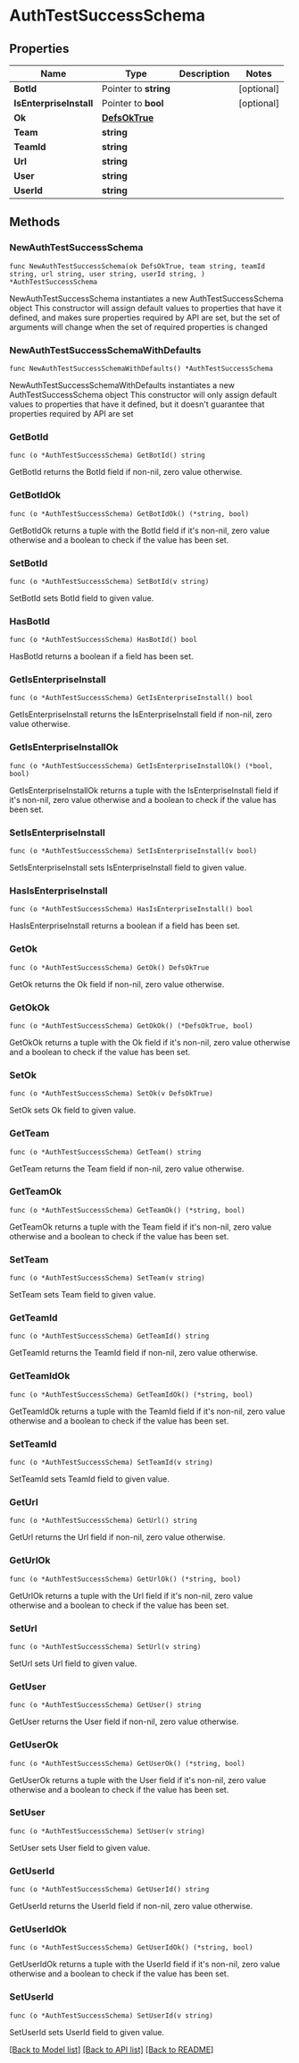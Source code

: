 # AuthTestSuccessSchema

## Properties

Name | Type | Description | Notes
------------ | ------------- | ------------- | -------------
**BotId** | Pointer to **string** |  | [optional] 
**IsEnterpriseInstall** | Pointer to **bool** |  | [optional] 
**Ok** | [**DefsOkTrue**](DefsOkTrue.md) |  | 
**Team** | **string** |  | 
**TeamId** | **string** |  | 
**Url** | **string** |  | 
**User** | **string** |  | 
**UserId** | **string** |  | 

## Methods

### NewAuthTestSuccessSchema

`func NewAuthTestSuccessSchema(ok DefsOkTrue, team string, teamId string, url string, user string, userId string, ) *AuthTestSuccessSchema`

NewAuthTestSuccessSchema instantiates a new AuthTestSuccessSchema object
This constructor will assign default values to properties that have it defined,
and makes sure properties required by API are set, but the set of arguments
will change when the set of required properties is changed

### NewAuthTestSuccessSchemaWithDefaults

`func NewAuthTestSuccessSchemaWithDefaults() *AuthTestSuccessSchema`

NewAuthTestSuccessSchemaWithDefaults instantiates a new AuthTestSuccessSchema object
This constructor will only assign default values to properties that have it defined,
but it doesn't guarantee that properties required by API are set

### GetBotId

`func (o *AuthTestSuccessSchema) GetBotId() string`

GetBotId returns the BotId field if non-nil, zero value otherwise.

### GetBotIdOk

`func (o *AuthTestSuccessSchema) GetBotIdOk() (*string, bool)`

GetBotIdOk returns a tuple with the BotId field if it's non-nil, zero value otherwise
and a boolean to check if the value has been set.

### SetBotId

`func (o *AuthTestSuccessSchema) SetBotId(v string)`

SetBotId sets BotId field to given value.

### HasBotId

`func (o *AuthTestSuccessSchema) HasBotId() bool`

HasBotId returns a boolean if a field has been set.

### GetIsEnterpriseInstall

`func (o *AuthTestSuccessSchema) GetIsEnterpriseInstall() bool`

GetIsEnterpriseInstall returns the IsEnterpriseInstall field if non-nil, zero value otherwise.

### GetIsEnterpriseInstallOk

`func (o *AuthTestSuccessSchema) GetIsEnterpriseInstallOk() (*bool, bool)`

GetIsEnterpriseInstallOk returns a tuple with the IsEnterpriseInstall field if it's non-nil, zero value otherwise
and a boolean to check if the value has been set.

### SetIsEnterpriseInstall

`func (o *AuthTestSuccessSchema) SetIsEnterpriseInstall(v bool)`

SetIsEnterpriseInstall sets IsEnterpriseInstall field to given value.

### HasIsEnterpriseInstall

`func (o *AuthTestSuccessSchema) HasIsEnterpriseInstall() bool`

HasIsEnterpriseInstall returns a boolean if a field has been set.

### GetOk

`func (o *AuthTestSuccessSchema) GetOk() DefsOkTrue`

GetOk returns the Ok field if non-nil, zero value otherwise.

### GetOkOk

`func (o *AuthTestSuccessSchema) GetOkOk() (*DefsOkTrue, bool)`

GetOkOk returns a tuple with the Ok field if it's non-nil, zero value otherwise
and a boolean to check if the value has been set.

### SetOk

`func (o *AuthTestSuccessSchema) SetOk(v DefsOkTrue)`

SetOk sets Ok field to given value.


### GetTeam

`func (o *AuthTestSuccessSchema) GetTeam() string`

GetTeam returns the Team field if non-nil, zero value otherwise.

### GetTeamOk

`func (o *AuthTestSuccessSchema) GetTeamOk() (*string, bool)`

GetTeamOk returns a tuple with the Team field if it's non-nil, zero value otherwise
and a boolean to check if the value has been set.

### SetTeam

`func (o *AuthTestSuccessSchema) SetTeam(v string)`

SetTeam sets Team field to given value.


### GetTeamId

`func (o *AuthTestSuccessSchema) GetTeamId() string`

GetTeamId returns the TeamId field if non-nil, zero value otherwise.

### GetTeamIdOk

`func (o *AuthTestSuccessSchema) GetTeamIdOk() (*string, bool)`

GetTeamIdOk returns a tuple with the TeamId field if it's non-nil, zero value otherwise
and a boolean to check if the value has been set.

### SetTeamId

`func (o *AuthTestSuccessSchema) SetTeamId(v string)`

SetTeamId sets TeamId field to given value.


### GetUrl

`func (o *AuthTestSuccessSchema) GetUrl() string`

GetUrl returns the Url field if non-nil, zero value otherwise.

### GetUrlOk

`func (o *AuthTestSuccessSchema) GetUrlOk() (*string, bool)`

GetUrlOk returns a tuple with the Url field if it's non-nil, zero value otherwise
and a boolean to check if the value has been set.

### SetUrl

`func (o *AuthTestSuccessSchema) SetUrl(v string)`

SetUrl sets Url field to given value.


### GetUser

`func (o *AuthTestSuccessSchema) GetUser() string`

GetUser returns the User field if non-nil, zero value otherwise.

### GetUserOk

`func (o *AuthTestSuccessSchema) GetUserOk() (*string, bool)`

GetUserOk returns a tuple with the User field if it's non-nil, zero value otherwise
and a boolean to check if the value has been set.

### SetUser

`func (o *AuthTestSuccessSchema) SetUser(v string)`

SetUser sets User field to given value.


### GetUserId

`func (o *AuthTestSuccessSchema) GetUserId() string`

GetUserId returns the UserId field if non-nil, zero value otherwise.

### GetUserIdOk

`func (o *AuthTestSuccessSchema) GetUserIdOk() (*string, bool)`

GetUserIdOk returns a tuple with the UserId field if it's non-nil, zero value otherwise
and a boolean to check if the value has been set.

### SetUserId

`func (o *AuthTestSuccessSchema) SetUserId(v string)`

SetUserId sets UserId field to given value.



[[Back to Model list]](../README.md#documentation-for-models) [[Back to API list]](../README.md#documentation-for-api-endpoints) [[Back to README]](../README.md)


